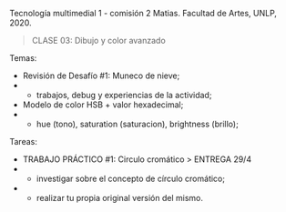 Tecnología multimedial 1 - comisión 2 Matias. Facultad de Artes, UNLP, 2020.

> CLASE 03: Dibujo y color avanzado

Temas:
- Revisión de Desafío #1: Muneco de nieve;
- - trabajos, debug y experiencias de la actividad;
- Modelo de color HSB + valor hexadecimal;
- - hue (tono), saturation (saturacion), brightness (brillo);

Tareas:
- TRABAJO PRÁCTICO #1: Circulo cromático > ENTREGA 29/4
- - investigar sobre el concepto de círculo cromático;
- - realizar tu propia original versión del mismo.
